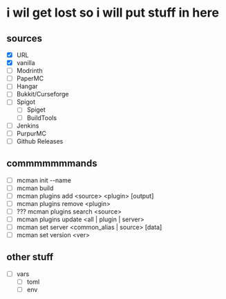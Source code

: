 # i wil get lost so i will put stuff in here

## sources

- [x] URL
- [x] vanilla
- [ ] Modrinth
- [ ] PaperMC
- [ ] Hangar
- [ ] Bukkit/Curseforge
- [ ] Spigot
  - [ ] Spiget
  - [ ] BuildTools
- [ ] Jenkins
- [ ] PurpurMC
- [ ] Github Releases

## commmmmmmands

- [ ] mcman init --name
- [ ] mcman build
- [ ] mcman plugins add \<source> \<plugin> [output]
- [ ] mcman plugins remove \<plugin>
- [ ] ??? mcman plugins search \<source>
- [ ] mcman plugins update \<all | plugin | server>
- [ ] mcman set server \<common_alias | source> [data]
- [ ] mcman set version \<ver>

## other stuff

- [ ] vars
  - [ ] toml
  - [ ] env
